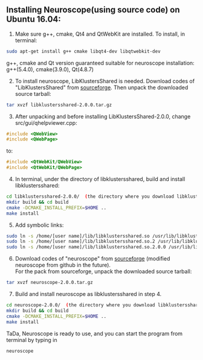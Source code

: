 ## Installing Neuroscope(using source code) on Ubuntu 16.04:


1. Make sure g++, cmake, Qt4 and QtWebKit are installed. To install, in terminal: 
```bash
sudo apt-get install g++ cmake libqt4-dev libqtwebkit-dev
```
g++, cmake and Qt version guaranteed suitable for neuroscope installation:  
g++(5.4.0), cmake(3.9.0), Qt(4.8.7)  
  
2. To install neuroscope, LibKlustersShared is needed. Download codes of "LibKlustersShared" from [sourceforge](http://neurosuite.sourceforge.net/GNULinux.html). Then unpack the downloaded source tarball: 
```bash
tar xvzf libklustersshared-2.0.0.tar.gz
```
  
3. After unpacking and before installing LibKlustersShared-2.0.0, change src/gui/qhelpviewer.cpp:
```cpp
#include <QWebView>
#include <QWebPage>
```
to:
```cpp
#include <QtWebKit/QWebView>
#include <QtWebKit/QWebPage>
```
  
4. In terminal, under the directory of libklustersshared, build and install libklustersshared:
```bash
cd libklustersshared-2.0.0/  (the directory where you download libklustersshared)
mkdir build && cd build
cmake -DCMAKE_INSTALL_PREFIX=$HOME .. 
make install
```
  
5. Add symbolic links:
```bash
sudo ln -s /home/[user name]/lib/libklustersshared.so /usr/lib/libklustersshared.so
sudo ln -s /home/[user name]/lib/libklustersshared.so.2 /usr/lib/libklustersshared.so.2
sudo ln -s /home/[user name]/lib/libklustersshared.so.2.0.0 /usr/lib/libklustersshared.so.2.0.0
```
  
6. Download codes of "neuroscope" from [sourceforge](http://neurosuite.sourceforge.net/GNULinux.html) (modified neuroscope from github in the future).  
For the pack from sourceforge, unpack the downloaded source tarball:
```bash
tar xvzf neuroscope-2.0.0.tar.gz
```
  
7. Build and install neuroscope as libklustersshared in step 4.
```bash
cd neuroscope-2.0.0/  (the directory where you download libklustersshared)
mkdir build && cd build
cmake -DCMAKE_INSTALL_PREFIX=$HOME .. 
make install
```
  
TaDa, Neuroscope is ready to use, and you can start the program from terminal by typing in
```bash
neuroscope
```
